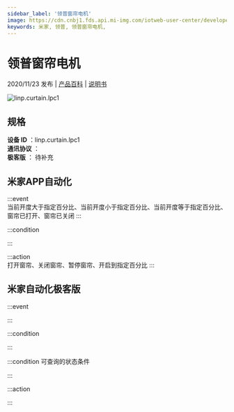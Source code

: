 ```yaml
---
sidebar_label: '领普窗帘电机'
image: https://cdn.cnbj1.fds.api.mi-img.com/iotweb-user-center/developer_16790478091529LbbF1vK.png?GalaxyAccessKeyId=AKVGLQWBOVIRQ3XLEW&Expires=9223372036854775807&Signature=VTb8n/GCPXZmU8ZVoDC3/WZ5/mk=
keywords: 米家, 领普, 领普窗帘电机, 
---
```

# 领普窗帘电机

2020/11/23 发布 | [产品百科](https://home.mi.com/webapp/content/baike/product/index.html?model=linp.curtain.lpc1/) | [说明书](https://home.mi.com/views/introduction.html?model=linp.curtain.lpc1&region=cn)

![linp.curtain.lpc1](https://cdn.cnbj1.fds.api.mi-img.com/iotweb-user-center/developer_16790478091529LbbF1vK.png?GalaxyAccessKeyId=AKVGLQWBOVIRQ3XLEW&Expires=9223372036854775807&Signature=VTb8n/GCPXZmU8ZVoDC3/WZ5/mk=)

## 规格  
> 
**设备 ID** ：linp.curtain.lpc1  
**通讯协议** ：  
**极客版**  ： 待补充 


## 米家APP自动化  

:::event  
当前开度大于指定百分比、当前开度小于指定百分比、当前开度等于指定百分比、窗帘已打开、窗帘已关闭
:::

:::condition  

:::

:::action   
打开窗帘、关闭窗帘、暂停窗帘、开启到指定百分比
:::

## 米家自动化极客版  

:::event  

:::

:::condition  

:::

:::condition 可查询的状态条件  

:::

:::action  

:::

        
